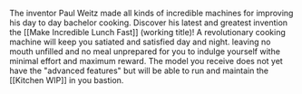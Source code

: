 The inventor Paul Weitz made all kinds of incredible machines for improving his day to day bachelor cooking. Discover his latest and greatest invention the [[Make Incredible Lunch Fast]] (working title)! A revolutionary cooking machine will keep you satiated and satisfied day and night. leaving no mouth unfilled and no meal unprepared for you to indulge yourself withe minimal effort and maximum reward. The model you receive does not yet have the "advanced features" but will be able to run and maintain the [[Kitchen WIP]] in you bastion.

